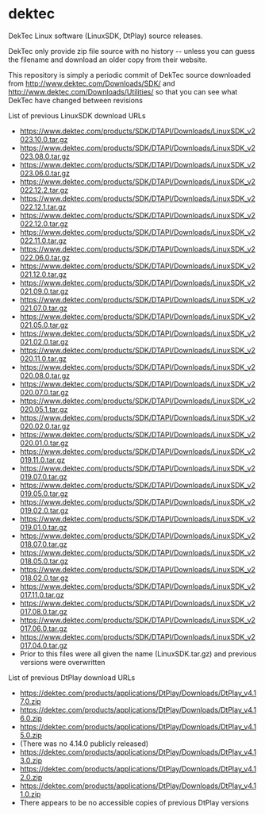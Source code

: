 dektec
======

DekTec Linux software (LinuxSDK, DtPlay) source releases.

DekTec only provide zip file source with no history -- unless you can guess the filename and download an older copy from their website.

This repository is simply a periodic commit of DekTec source downloaded from http://www.dektec.com/Downloads/SDK/ and http://www.dektec.com/Downloads/Utilities/ so that you can see what DekTec have changed between revisions


List of previous LinuxSDK download URLs
- https://www.dektec.com/products/SDK/DTAPI/Downloads/LinuxSDK_v2023.10.0.tar.gz
- https://www.dektec.com/products/SDK/DTAPI/Downloads/LinuxSDK_v2023.08.0.tar.gz
- https://www.dektec.com/products/SDK/DTAPI/Downloads/LinuxSDK_v2023.06.0.tar.gz
- https://www.dektec.com/products/SDK/DTAPI/Downloads/LinuxSDK_v2022.12.2.tar.gz
- https://www.dektec.com/products/SDK/DTAPI/Downloads/LinuxSDK_v2022.12.1.tar.gz
- https://www.dektec.com/products/SDK/DTAPI/Downloads/LinuxSDK_v2022.12.0.tar.gz
- https://www.dektec.com/products/SDK/DTAPI/Downloads/LinuxSDK_v2022.11.0.tar.gz
- https://www.dektec.com/products/SDK/DTAPI/Downloads/LinuxSDK_v2022.06.0.tar.gz
- https://www.dektec.com/products/SDK/DTAPI/Downloads/LinuxSDK_v2021.12.0.tar.gz
- https://www.dektec.com/products/SDK/DTAPI/Downloads/LinuxSDK_v2021.09.0.tar.gz
- https://www.dektec.com/products/SDK/DTAPI/Downloads/LinuxSDK_v2021.07.0.tar.gz
- https://www.dektec.com/products/SDK/DTAPI/Downloads/LinuxSDK_v2021.05.0.tar.gz
- https://www.dektec.com/products/SDK/DTAPI/Downloads/LinuxSDK_v2021.02.0.tar.gz
- https://www.dektec.com/products/SDK/DTAPI/Downloads/LinuxSDK_v2020.11.0.tar.gz
- https://www.dektec.com/products/SDK/DTAPI/Downloads/LinuxSDK_v2020.08.0.tar.gz
- https://www.dektec.com/products/SDK/DTAPI/Downloads/LinuxSDK_v2020.07.0.tar.gz
- https://www.dektec.com/products/SDK/DTAPI/Downloads/LinuxSDK_v2020.05.1.tar.gz
- https://www.dektec.com/products/SDK/DTAPI/Downloads/LinuxSDK_v2020.02.0.tar.gz
- https://www.dektec.com/products/SDK/DTAPI/Downloads/LinuxSDK_v2020.01.0.tar.gz
- https://www.dektec.com/products/SDK/DTAPI/Downloads/LinuxSDK_v2019.11.0.tar.gz
- https://www.dektec.com/products/SDK/DTAPI/Downloads/LinuxSDK_v2019.07.0.tar.gz
- https://www.dektec.com/products/SDK/DTAPI/Downloads/LinuxSDK_v2019.05.0.tar.gz
- https://www.dektec.com/products/SDK/DTAPI/Downloads/LinuxSDK_v2019.02.0.tar.gz
- https://www.dektec.com/products/SDK/DTAPI/Downloads/LinuxSDK_v2019.01.0.tar.gz
- https://www.dektec.com/products/SDK/DTAPI/Downloads/LinuxSDK_v2018.07.0.tar.gz
- https://www.dektec.com/products/SDK/DTAPI/Downloads/LinuxSDK_v2018.05.0.tar.gz
- https://www.dektec.com/products/SDK/DTAPI/Downloads/LinuxSDK_v2018.02.0.tar.gz
- https://www.dektec.com/products/SDK/DTAPI/Downloads/LinuxSDK_v2017.11.0.tar.gz
- https://www.dektec.com/products/SDK/DTAPI/Downloads/LinuxSDK_v2017.08.0.tar.gz
- https://www.dektec.com/products/SDK/DTAPI/Downloads/LinuxSDK_v2017.06.0.tar.gz
- https://www.dektec.com/products/SDK/DTAPI/Downloads/LinuxSDK_v2017.04.0.tar.gz
- Prior to this files were all given the name (LinuxSDK.tar.gz) and previous versions were overwritten

List of previous DtPlay download URLs
- https://dektec.com/products/applications/DtPlay/Downloads/DtPlay_v4.17.0.zip
- https://dektec.com/products/applications/DtPlay/Downloads/DtPlay_v4.16.0.zip
- https://dektec.com/products/applications/DtPlay/Downloads/DtPlay_v4.15.0.zip
- (There was no 4.14.0 publicly released)
- https://dektec.com/products/applications/DtPlay/Downloads/DtPlay_v4.13.0.zip
- https://dektec.com/products/applications/DtPlay/Downloads/DtPlay_v4.12.0.zip
- https://dektec.com/products/applications/DtPlay/Downloads/DtPlay_v4.11.0.zip
- There appears to be no accessible copies of previous DtPlay versions
